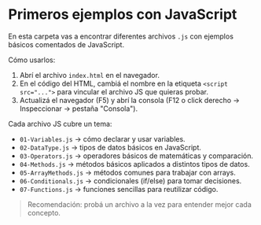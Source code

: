 # Primeros ejemplos con JavaScript

En esta carpeta vas a encontrar diferentes archivos `.js` con ejemplos básicos comentados de JavaScript.

Cómo usarlos:
1. Abrí el archivo `index.html` en el navegador.
2. En el código del HTML, cambiá el nombre en la etiqueta `<script src="...">` para vincular el archivo JS que quieras probar.
3. Actualizá el navegador (F5) y abrí la consola (F12 o click derecho → Inspeccionar → pestaña "Consola").

Cada archivo JS cubre un tema:
- `01-Variables.js` → cómo declarar y usar variables.
- `02-DataType.js` → tipos de datos básicos en JavaScript.
- `03-Operators.js` → operadores básicos de matemáticas y comparación.
- `04-Methods.js` → métodos básicos aplicados a distintos tipos de datos.
- `05-ArrayMethods.js` → métodos comunes para trabajar con arrays.
- `06-Conditionals.js` → condicionales (if/else) para tomar decisiones.
- `07-Functions.js` → funciones sencillas para reutilizar código.


> Recomendación: probá un archivo a la vez para entender mejor cada concepto.
